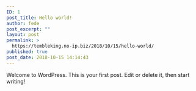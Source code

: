 ```yaml
---
ID: 1
post_title: Hello world!
author: fede
post_excerpt: ""
layout: post
permalink: >
  https://tembleking.no-ip.biz/2018/10/15/hello-world/
published: true
post_date: 2018-10-15 14:14:43
---
```

Welcome to WordPress. This is your first post. Edit or delete it, then start writing!